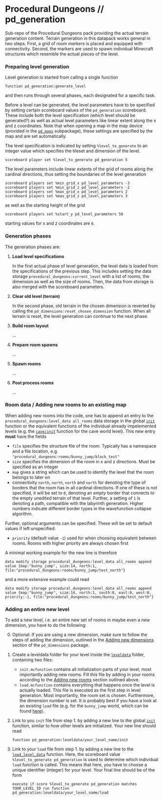 # Procedural Dungeons // pd_generation

Sub-repo of the Procedural Dungeons pack providing the actual terrain generation content. Terrain generation in this datapack works general in two steps. First, a grid of *room markers* is placed and equipped with connectivity. Second, the markers are used to spawn individual Minecraft structures which resemble the actual pieces of the level.


### Preparing level generation

Level generation is started from calling a single function
```mcfunction
function pd_generation:generate_level
```
and then runs through several phases, each designated for a specific task.

Before a level can be generated, the level parameters have to be specified by setting certain scoreboard values of the `pd_generation` scoreboard. These include both the level specification (*which* level should be generated?) as well as actual level parameters like linear extent along the x and z coordinates. Note that when opening a map in the map device (provided in the [`pd_maps`](../pd_maps) subpackage), these settings are specified by the map and are set automatically.

The level specification is indicated by setting `%level_to_generate` to an integer value which specifies the tileset and dimension of the level.
```mcfunction
scoreboard player set %level_to_generate pd_generation 5
```

The level parameters include linear extents of the grid of rooms along the cardinal directions, thus setting the boundaries of the level generation
```mcfunction
scoreboard players set %min_grid_x pd_level_parameters -3
scoreboard players set %min_grid_z pd_level_parameters -2
scoreboard players set %max_grid_x pd_level_parameters 2
scoreboard players set %max_grid_z pd_level_parameters 3
```
as well as the starting height of the grid
```mcfunction
scoreboard players set %start_y pd_level_parameters 50
```
starting values for x and z coordinates are `0`.




### Generation phases

The generation phases are:

1. **Load level specifications**

    In the first actual phase of level generation, the level data is loaded from the specifications of the previous step. This includes setting the data storage `procedural_dungeons:current_level` with a list of rooms, the dimension as well as the size of rooms. Then, the data from storage is also merged with the scoreboard parameters.

2. **Clear old level (terrain)**

    In the second phase, old terrain in the chosen dimension is reverted by calling the `pd_dimensions:reset_chosen_dimension` function. When all terrain is reset, the level generation can continue to the next phase.

3. **Build room layout**

    ...

4. **Prepare room spawns**

    ...

5. **Spawn rooms**

    ...

6. **Post process rooms**

    ...



### Room data / Adding new rooms to an existing map

When adding new rooms into the code, one has to append an entry to the `procedural_dungeons:level_data all_rooms` data storage in the global [`init`](functions/leveldata/init.mcfunction) function or the equivalent functions of the individual already impelemented levels (e.g. the [`cave/init`](functions/leveldata/cave/init.mcfunction) function for the cave world level). This new entry **must** have the fields
- `file` specifies the structure file of the room. Typically has a namespace and a file location, e.g. `"procedural_dungeons:rooms/bunny_jump/block_test"`
- `size` specifies the dimension of the room in x and z directions. Must be specified as an integer
- `map` gives a string which can be used to identify the level that the room belongs to later on
- connectivity `north`, `north`, `north` and `north` for denoting the type of borders that the room has in all cardinal directions. If one of these is not specified, it will be set to `0`, denoting an *empty* border that connects to the empty unedited terrain of that level. Further, a setting of `1` is denoting a path, compatible with the labyrinth generation. Higher numbers indicate different border types in the wavefunction collapse algorithm.

Further, optional arguments can be specified. These will be set to default values if left unspecified:
- `priority` (default value `-1`) used for when choosing equivalent between rooms. Rooms with higher priority are always chosen first

A minimal working example for the new line is therefore
```mcfunction
data modify storage procedural_dungeons:level_data all_rooms append value {map:"bunny_jump", size:14, north:1, file:"procedural_dungeons:rooms/bunny_jump/test_north"}
```
and a more extensive example could read
```mcfunction
data modify storage procedural_dungeons:level_data all_rooms append value {map:"bunny_jump", size:14, north:1, south:0, east:0, west:0, priority:-1, file:"procedural_dungeons:rooms/bunny_jump/test_north"}
```




### Adding an entire new level

To add a new level, i.e. an entire new set of rooms in maybe even a new dimension, you have to do the following:

0. Optional: If you are using a new dimension, make sure to follow the steps of adding the dimension, outlined in the [Adding new dimensions](../pd_dimensions#adding-new-dimensions) section of the `pd_dimensions` package.

1. Create a leveldata folder for your level inside the [`leveldata`](functions/leveldata/) folder, containing two files:
    - `init.mcfunction` contains all initialization parts of your level, most importantly adding new rooms. Fill this file by adding in your rooms according to the [Adding new rooms](#room-data--adding-new-rooms-to-an-existing-map) section outlined above.
    - `load.mcfunction` contains everything that happens once the level is actually loaded. This file is executed as the first step in level generation. Most importantly, the room set is chosen. Furthermore, the dimension number is set. It is probably best if you have a look at an existing `load` file (e.g. for the `bunny_jump` world, which can be found [here](functions/leveldata/bunny_jump/load.mcfunction)).

2. Link to you `init` file from step 1. by adding a new line to the global [`init`](functions/leveldata/init.mcfunction) function, similar to how other levels are initialized. Your new line should read
    ```mcfunction
    function pd_generation:leveldata/your_level_name/init
    ```

3. Link to your `load` file from step 1. by adding a new line to the [`load_level_data`](functions/leveldata/load_level_data.mcfunction) function. Here, the scoreboard value `%level_to_generate pd_generation` is used to determine which individual `load` function is called. This means that here, you have to choose a unique identifier (integer) for your level. Your final line should be of the form
    ```mcfunction
    execute if score %level_to_generate pd_generation matches YOUR_LEVEL_ID run function pd_generation:leveldata/your_level_name/load
    ```
